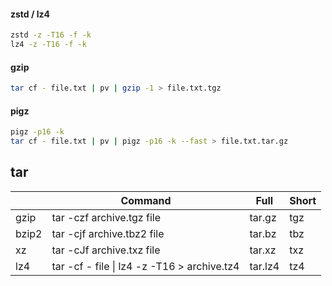 #### zstd / lz4

```bash
zstd -z -T16 -f -k
lz4 -z -T16 -f -k
```

#### gzip

```bash
tar cf - file.txt | pv | gzip -1 > file.txt.tgz
```

#### pigz

```bash
pigz -p16 -k
tar cf - file.txt | pv | pigz -p16 -k --fast > file.txt.tar.gz
```

## tar

|       	| Command                                     	| Full    	| Short 	|
|-------	|---------------------------------------------	|---------	|-------	|
| gzip  	| tar -czf archive.tgz file                   	| tar.gz  	| tgz   	|
| bzip2 	| tar -cjf archive.tbz2 file                  	| tar.bz  	| tbz   	|
| xz    	| tar -cJf archive.txz file                   	| tar.xz  	| txz   	|
| lz4   	| tar -cf - file \| lz4 -z -T16 > archive.tz4 	| tar.lz4 	| tz4   	|
